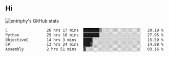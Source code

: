 ## Hi
![entriphy's GitHub stats](https://github-readme-stats.vercel.app/api?username=entriphy&show_icons=true&title_color=2196F3&bg_color=212121&text_color=FAFAFA&hide_border=true)
<!--START_SECTION:waka-->

```txt
C                 26 hrs 17 mins  ███████▒░░░░░░░░░░░░░░░░░   29.19 %
Python            25 hrs 10 mins  ███████░░░░░░░░░░░░░░░░░░   27.95 %
ObjectiveC        14 hrs 3 mins   ████░░░░░░░░░░░░░░░░░░░░░   15.59 %
C#                13 hrs 24 mins  ███▓░░░░░░░░░░░░░░░░░░░░░   14.88 %
Assembly          2 hrs 51 mins   ▓░░░░░░░░░░░░░░░░░░░░░░░░   03.16 %
```

<!--END_SECTION:waka-->
